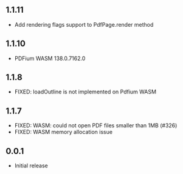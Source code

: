 ## 1.1.11

* Add rendering flags support to PdfPage.render method

## 1.1.10

* PDFium WASM 138.0.7162.0

## 1.1.8

* FIXED: loadOutline is not implemented on Pdfium WASM

## 1.1.7

* FIXED: WASM: could not open PDF files smaller than 1MB (#326)
* FIXED: WASM memory allocation issue

## 0.0.1

* Initial release
